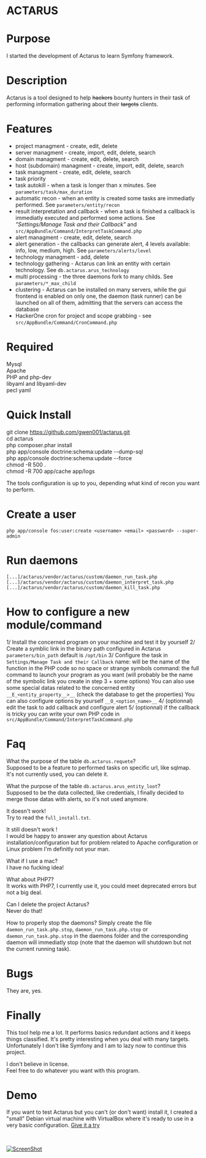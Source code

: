 ACTARUS
===================

Purpose
==============
I started the development of Actarus to learn Symfony framework.

Description
==============
Actarus is a tool designed to help ~~hackers~~ bounty hunters in their task of performing information gathering about their ~~targets~~ clients.

Features
==============
* project managment - create, edit, delete  
* server managment - create, import, edit, delete, search  
* domain managment - create, edit, delete, search  
* host (subdomain) managment - create, import, edit, delete, search  
* task managment - create, edit, delete, search  
* task priority 
* task autokill - when a task is longer than x minutes. See `parameters/task/max_duration`
* automatic recon - when an entity is created some tasks are immediatly performed. See `parameters/entity/recon`
* result interpretation and callback - when a task is finished a callback is immediatly executed and performed some actions. See _"Settings/Manage Task and their Callback"_ and `src/AppBundle/Command/InterpretTaskCommand.php`
* alert managment - create, edit, delete, search
* alert generation - the callbacks can generate alert, 4 levels available: info, low, medium, high. See `parameters/alerts/level`
* technology managment - add, delete
* technology gathering - Actarus can link an entity with certain technology. See `db.actarus.arus_technology`
* multi processing - the three daemons fork to many childs. See `parameters/*_max_child`
* clustering - Actarus can be installed on many servers, while the gui frontend is enabled on only one, the daemon (task runner) can be launched on all of them, admitting that the servers can access the database
* HackerOne cron for project and scope grabbing - see `src/AppBundle/Command/CronCommand.php`

Required
==============
Mysql  
Apache  
PHP and php-dev  
libyaml and libyaml-dev  
pecl yaml  

Quick Install
==============
git clone https://github.com/gwen001/actarus.git  
cd actarus  
php composer.phar install  
php app/console doctrine:schema:update --dump-sql  
php app/console doctrine:schema:update --force  
chmod -R 500 .  
chmod -R 700 app/cache app/logs  

The tools configuration is up to you, depending what kind of recon you want to perform.

Create a user
==============
`php app/console fos:user:create <username> <email> <password> --super-admin`

Run daemons
==============
`[...]/actarus/vendor/actarus/custom/daemon_run_task.php`
`[...]/actarus/vendor/actarus/custom/daemon_interpret_task.php`
`[...]/actarus/vendor/actarus/custom/daemon_kill_task.php`

How to configure a new module/command
==============
1/ Install the concerned program on your machine and test it by yourself
2/ Create a symblic link in the binary path configured in Actarus `parameters/bin_path` default is `/opt/bin`
3/ Configure the task in `Settings/Manage Task and their Callback`
name: will be the name of the function in the PHP code so no space or strange symbols
command: the full command to launch your program as you want (will probably be the name of the symbolic link you create in step 3 + some options)
You can also use some special datas related to the concerned entity `__E_<entity_property__>__` (check the database to get the properties)
You can also configure options by yourself `__O_<option_name>__`
4/ (optionnal) edit the task to add callback and configure alert
5/ (optionnal) if the callback is tricky you can write your own PHP code in `src/AppBundle/Command/InterpretTaskCommand.php`

Faq
==============
What the purpose of the table `db.actarus.requete`?  
Supposed to be a feature to performed tasks on specific url, like sqlmap. It's not currently used, you can delete it.  

What the purpose of the table `db.actarus.arus_entity_loot`?  
Supposed to be the data collected, like credentials, I finally decided to merge those datas with alerts, so it's not used anymore.  

It doesn't work!  
Try to read the `full_install.txt`.  

It still doesn't work !  
I would be happy to answer any question about Actarus installation/configuration but for problem related to Apache configuration or Linux problem I'm definitly not your man.

What if I use a mac?  
I have no fucking idea!  

What about PHP7?  
It works with PHP7, I currently use it, you could meet deprecated errors but not a big deal.  

Can I delete the project Actarus?  
Never do that!

How to properly stop the daemons?
Simply create the file `daemon_run_task.php.stop`, `daemon_run_task.php.stop` or `daemon_run_task.php.stop` in the daemons folder and the corresponding daemon will immediatly stop
(note that the daemon will shutdown but not the current running task).

Bugs
==============
They are, yes.

Finally
==============
This tool help me a lot. It performs basics redundant actions and it keeps things classified. 
It's pretty interesting when you deal with many targets.
Unfortunately I don't like Symfony and I am to lazy now to continue this project.  

I don't believe in license.  
Feel free to do whatever you want with this program.  

Demo
==============
If you want to test Actarus but you can't (or don't want) install it, I created a "small" Debian virtual machine with VirtualBox where it's ready to use in a very basic configuration.
[Give it a try](http://10degres.net/assets/actarus.ova)

<br>

[![ScreenShot](http://10degres.net/images/actarus_video_preview.jpg)](https://www.youtube.com/watch?v=_u1-L0YjI7g)